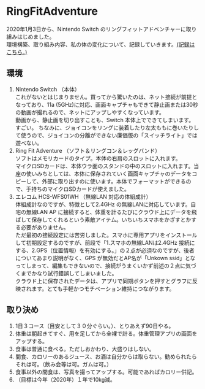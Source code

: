 # RingFitAdventure
2020年1月3日から、Nintendo Switch のリングフィットアドベンチャーに取り組みはじめました。  
環境構築、取り組み内容、私の体の変化について、記録していきます。[(記録はこちら。)](log202001.md)  
## 環境
  1. Nintendo Switch （本体）  
これがないとはじまりません。買ってから驚いたのは、ネット接続が前提となっており、11a (5GHz)に対応、画面キャプチャもできて静止画または30秒の動画が撮れるので、ネットにアップしやすくなっています。  
動画から、静止画を切り出すことも、Switch 本体上でできてしまいます。すごい。
ちなみに、ジョイコンをリングに装着したり左太ももに巻いたりして使うので、ジョイコンの分離ができない廉価版の「スイッチライト」では遊べない。
  2. Ring Fit Adventure （ソフト＆リングコン＆レッグバンド）  
  ソフトはメモリカードのタイプ。本体の右肩のスロットに入れます。  
  マイクロSDカードは、本体ウラ面のスタンドの中のスロットに入れます。当座の使いみちとしては、本体に保存されていく画面キャプチャのデータをコピーして、外部に取り出すのに使います。本体でフォーマットができるので、手持ちのマイクロSDカードが使えました。
  3. エレコム HCS-WFS01WH （無線LAN 対応の体組成計）  
  体組成計なのですが、特徴として2.4GHz の無線LANに対応しています。自宅の無線LAN AP に接続すると、体重を計るたびにクラウド上にデータを飛ばして保存してくれるという素敵アイテム。いちいちスマホをかざすとかする必要がありません。  
  ただ最初の接続設定には苦労しました。スマホに専用アプリをインストールして初期設定するのですが、前段で「1.スマホの無線LANは2.4GHz 接続にする、2.GPS（位置情報）を有効にする。」の２点が必須なのですが、後者についてあまり説明がなく、GPS が無効だとAP名が「Unkown ssid」となってしまって、編集もできないので、接続がうまくいかず前述の２点に気づくまでかなり試行錯誤してしまいました。  
  クラウド上に保存されたデータは、アプリで同期ボタンを押すとグラフに反映されます。とても手軽かつモチベーション維持につながります。
## 取り決め  
  1. 1日３コース（目安として３０分ぐらい。）、とりあえず90日やる。
  2. 体重は朝起きてすぐ、用を足してから全裸で計る。体重管理アプリの画面をアップする。
  3. 食事は普通に食べる。ただしおかわり、大盛りはしない。
  4. 間食、カロリーのあるジュース、お酒は自分からは取らない。勧められたらそれは可。（飲み会等は可。ガムは可。）
  5. 食事以外の間食は、写真を撮ってアップする。可能であればカロリー併記。
  6. （目標は今年（2020年）１年で10kg減。